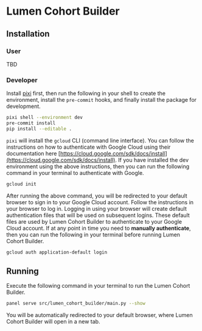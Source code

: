 # Lumen Cohort Builder

## Installation

### User

TBD

### Developer

Install [pixi](https://pixi.sh/) first, then run the following in your shell to create the
environment, install the `pre-commit` hooks, and finally install the package for development.

```bash
pixi shell --environment dev
pre-commit install
pip install --editable .
```

`pixi` will install the `gcloud` CLI (command line interface). You can follow the instructions on
how to authenticate with Google Cloud using their documentation here
[https://cloud.google.com/sdk/docs/install](https://cloud.google.com/sdk/docs/install). If you have
installed the dev environment using the above instructions, then you can run the following command
in your terminal to authenticate with Google.

```bash
gcloud init
```

After running the above command, you will be redirected to your default browser to sign in to your
Google Cloud account. Follow the instructions in your browser to log in. Logging in using your
browser will create default authentication files that will be used on subsequent logins. These
default files are used by Lumen Cohort Builder to authenticate to your Google Cloud account. If at
any point in time you need to **manually authenticate**, then you can run the following in your
terminal before running Lumen Cohort Builder.

```bash
gcloud auth application-default login
```

## Running

Execute the following command in your terminal to run the Lumen Cohort Builder.

```bash
panel serve src/lumen_cohort_builder/main.py --show
```

You will be automatically redirected to your default browser, where Lumen Cohort Builder will open
in a new tab.
